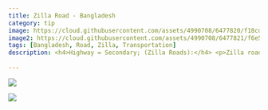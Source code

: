 ```yaml
---
title: Zilla Road - Bangladesh
category: tip
image: https://cloud.githubusercontent.com/assets/4990708/6477820/f18cd392-c1f5-11e4-9cb6-c2130097457d.PNG
image2: https://cloud.githubusercontent.com/assets/4990708/6477821/f6e5187c-c1f5-11e4-9519-ec1db2902068.PNG
tags: [Bangladesh, Road, Zilla, Transportation]
description: <h4>Highway = Secondary; (Zilla Roads):</h4> <p>Zilla roads (Secondary roads) are paved or hard surface roads.  Zilla roads are more narrow in width than Regional Highways, can can be hard to trace due the tree canopy adjacent to the road.</p> <p>Road classification was defined by the Roads and Highways Department of the Ministry of Communications (RHD).  This guidance came from the <a href="http://wiki.openstreetmap.org/wiki/WikiProject_Bangladesh">Bangladesh OSM wiki</a>. </p>
 
---
```

 ![](https://cloud.githubusercontent.com/assets/4990708/6477820/f18cd392-c1f5-11e4-9cb6-c2130097457d.PNG)

 
 ![](https://cloud.githubusercontent.com/assets/4990708/6477821/f6e5187c-c1f5-11e4-9519-ec1db2902068.PNG)
